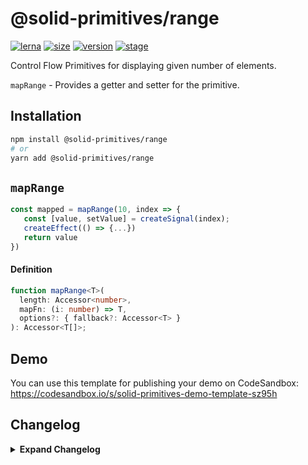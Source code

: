 # @solid-primitives/range

[![lerna](https://img.shields.io/badge/maintained%20with-lerna-cc00ff.svg?style=for-the-badge)](https://lerna.js.org/)
[![size](https://img.shields.io/bundlephobia/minzip/@solid-primitives/range?style=for-the-badge&label=size)](https://bundlephobia.com/package/@solid-primitives/range)
[![version](https://img.shields.io/npm/v/@solid-primitives/range?style=for-the-badge)](https://www.npmjs.com/package/@solid-primitives/range)
[![stage](https://img.shields.io/endpoint?style=for-the-badge&url=https%3A%2F%2Fraw.githubusercontent.com%2Fsolidjs-community%2Fsolid-primitives%2Fmain%2Fassets%2Fbadges%2Fstage-0.json)](https://github.com/solidjs-community/solid-primitives#contribution-process)

Control Flow Primitives for displaying given number of elements.

`mapRange` - Provides a getter and setter for the primitive.

## Installation

```bash
npm install @solid-primitives/range
# or
yarn add @solid-primitives/range
```

## `mapRange`

```ts
const mapped = mapRange(10, index => {
   const [value, setValue] = createSignal(index);
   createEffect(() => {...})
   return value
})
```

#### Definition

```ts
function mapRange<T>(
  length: Accessor<number>,
  mapFn: (i: number) => T,
  options?: { fallback?: Accessor<T> }
): Accessor<T[]>;
```

## Demo

You can use this template for publishing your demo on CodeSandbox: https://codesandbox.io/s/solid-primitives-demo-template-sz95h

## Changelog

<details>
<summary><b>Expand Changelog</b></summary>

0.0.100

Initial release as a Stage-0 primitive.

</details>
